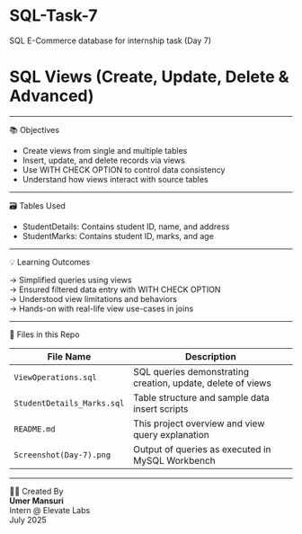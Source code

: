 
# SQL-Task-7
SQL E-Commerce database for internship task (Day 7)

# SQL Views (Create, Update, Delete & Advanced)

---

📚 Objectives

- Create views from single and multiple tables   
- Insert, update, and delete records via views  
- Use WITH CHECK OPTION to control data consistency  
- Understand how views interact with source tables

---

🗃️ Tables Used

- StudentDetails: Contains student ID, name, and address  
- StudentMarks: Contains student ID, marks, and age

---

💡 Learning Outcomes

→ Simplified queries using views  
→ Ensured filtered data entry with WITH CHECK OPTION  
→ Understood view limitations and behaviors  
→ Hands-on with real-life view use-cases in joins

---

📂 Files in this Repo

| File Name                  | Description                                                 |
| -------------------------- | ----------------------------------------------------------- |
| `ViewOperations.sql`       | SQL queries demonstrating creation, update, delete of views |
| `StudentDetails_Marks.sql` | Table structure and sample data insert scripts              |
| `README.md`                | This project overview and view query explanation            |
| `Screenshot(Day-7).png`    | Output of queries as executed in MySQL Workbench            |

---

👨‍💻 Created By  
**Umer Mansuri**  
Intern @ Elevate Labs  
July 2025
